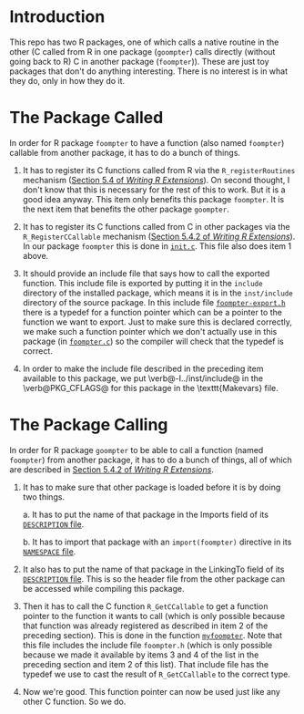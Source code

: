 
# Introduction

This repo has two R packages, one of which calls a native routine in the
other (C called from R in one package (`goompter`) calls directly (without
going back to R) C in another package (`foompter`)).  These are just toy
packages that don't do anything interesting.  There is no interest is in
what they do, only in how they do it.

# The Package Called

In order for R package `foompter` to have a function (also named `foompter`)
callable from another package, it has to do a bunch of things.

1. It has to register its C functions called from R via
    the `R_registerRoutines` mechanism
    ([Section 5.4 of *Writing R Extensions*](https://cran.r-project.org/doc/manuals/r-release/R-exts.html#Registering-native-routines)).
    On second thought, I don't know that this is necessary
    for the rest of this to work.  But it is a good idea anyway.
    This item only benefits this package `foompter`.  It is the next
    item that benefits the other package `goompter`.

1. It has to register its C functions called from C in other packages via
    the `R_RegisterCCallable` mechanism ([Section 5.4.2 of *Writing R Extensions*](https://cran.r-project.org/doc/manuals/r-release/R-exts.html#Linking-to-native-routines-in-other-packages)).
    In our package `foompter` this is done in [`init.c`](packages/foompter/src/init.c).  This file also does item 1 above.

1. It should provide an include file that says how to call the exported
    function.  This include file is exported by putting it in the `include`
    directory of the installed package, which means it is in
    the `inst/include` directory of the source package.  In this include
    file [`foompter-export.h`](packages/foompter/src/foompter-export.h) there
    is a typedef
    for a function pointer which can be a pointer to the function we
    want to export.  Just to make sure this is declared correctly,
    we make such a function pointer which we don't actually use in
    this package (in [`foompter.c`](packages/foompter/src/foompter.c))
    so the compiler will check that the typedef is correct.

1. In order to make the include file described in the preceding item
    available to this package, we put \verb@-I../inst/include@ in
    the \verb@PKG_CFLAGS@ for this package in the \texttt{Makevars} file.

# The Package Calling

In order for R package `goompter` to be able to call a function
(named `foompter`) from another package, it has to do a bunch of things,
all of which are described in [Section 5.4.2 of *Writing R Extensions*](https://cran.r-project.org/doc/manuals/r-release/R-exts.html#Linking-to-native-routines-in-other-packages).

1. It has to make sure that other package is loaded before it is by doing two
    things.

    a. It has to put the name of that package in the Imports field of its
        [`DESCRIPTION` file](packages/goompter/DESCRIPTION).

    b. It has to import that package with an `import(foompter)` directive
        in its
        [`NAMESPACE` file](packages/goompter/NAMESPACE).

1. It also has to put the name of that package in the LinkingTo field of its
    [`DESCRIPTION` file](packages/goompter/DESCRIPTION).  This is so
    the header file from the other package can be accessed while compiling
    this package.

1. Then it has to call the C function `R_GetCCallable` to get a function
    pointer to the function it wants to call (which is only possible because
    that function was already registered as described in item 2 of
    the preceding section).  This is done in the function
    [`myfoompter`](packages/goompter/src/myfoompter.c).  Note that this
    file includes the include file `foompter.h` (which is only possible
    because we made it available by items 3 and 4 of the list in the
    preceding section and item 2 of this list).  That include file has the
    typedef we use to cast the result of `R_GetCCallable` to the correct type.

1. Now we're good.  This function pointer can now be used just like any
    other C function.  So we do.

